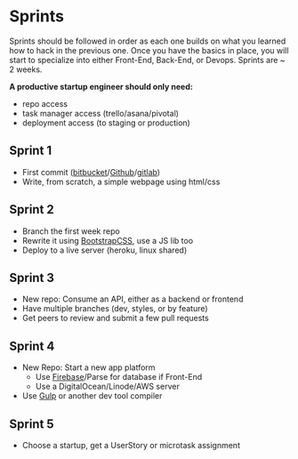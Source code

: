 Sprints
=========

Sprints should be followed in order as each one builds on what you learned how to hack in the previous one. Once you have the basics in place, you will start to specialize into either Front-End, Back-End, or Devops. Sprints are ~ 2 weeks.

**A productive startup engineer should only need:**

 * repo access
 * task manager access (trello/asana/pivotal)
 * deployment access (to staging or production)


## Sprint 1
* First commit ([bitbucket](https://bitbucket.org)/[Github](https://github.com)/[gitlab](https://gitlab.com))
* Write, from scratch, a simple webpage using html/css


## Sprint 2
* Branch the first week repo
* Rewrite it using [BootstrapCSS](http://getbootstrap.com/), use a JS lib too
* Deploy to a live server (heroku, linux shared)


## Sprint 3
* New repo: Consume an API, either as a backend or frontend
* Have multiple branches (dev, styles, or by feature)
* Get peers to review and submit a few pull requests


## Sprint 4
* New Repo: Start a new app platform
 	* Use [Firebase](https://www.firebase.com)/Parse for database if Front-End
 	* Use a DigitalOcean/Linode/AWS server
* Use [Gulp](https://gulpjs.com/) or another dev tool compiler


## Sprint 5
* Choose a startup, get a UserStory or microtask assignment

